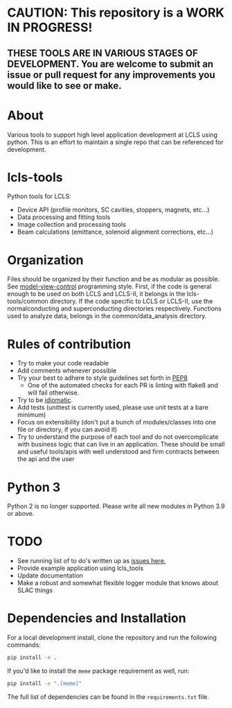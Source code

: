 # CAUTION: This repository is a WORK IN PROGRESS! 
## THESE TOOLS ARE IN VARIOUS STAGES OF DEVELOPMENT. You are welcome to submit an issue or pull request for any improvements you would like to see or make.

# About
Various tools to support high level application development at LCLS using python.  This is an effort to maintain a single repo that can be referenced for development. 

# lcls-tools
Python tools for LCLS: 
* Device API (profile monitors, SC cavities, stoppers, magnets, etc...)
* Data processing and fitting tools
* Image collection and processing tools
* Beam calculations (emittance, solenoid alignment corrections, etc...)

# Organization
Files should be organized by their function and be as modular as possible. See [model-view-control](https://www.codecademy.com/article/mvc) programming style.
First, if the code is general enough to be used on both LCLS and LCLS-II, it belongs in the lcls-tools/common directory.
If the code specific to LCLS or LCLS-II, use the normalconducting and superconducting directories respectively.
Functions used to analyze data, belongs in the common/data_analysis directory.

# Rules of contribution 
* Try to make your code readable 
* Add comments whenever possible
* Try your best to adhere to style guidelines set forth in [PEP8](https://www.python.org/dev/peps/pep-0008/)
  * One of the automated checks for each PR is linting with flake8 and will fail otherwise.   
* Try to be [idiomatic](https://docs.python-guide.org/writing/style).
* Add tests (unittest is currently used, please use unit tests at a bare minimum)
* Focus on extensibility (don't put a bunch of modules/classes into one file or directory, if you can avoid it)
* Try to understand the purpose of each tool and do not overcomplicate with business logic that can live in an application. These should be small and useful tools/apis with well understood and firm contracts between the api and the user

# Python 3
Python 2 is no longer supported. Please write all new modules in Python 3.9 or above. 

# TODO
* See running list of to do's written up as [issues here.](https://github.com/slaclab/lcls-tools/issues)
* Provide example application using lcls_tools
* Update documentation
* Make a robust and somewhat flexible logger module that knows about SLAC things

# Dependencies and Installation

For a local development install, clone the repository and run the following commands:
```bash
pip install -e .
```

If you'd like to install the `meme` package requirement as well, run:
```bash
pip install -e ".[meme]"
```

The full list of dependencies can be found in the `requirements.txt` file.